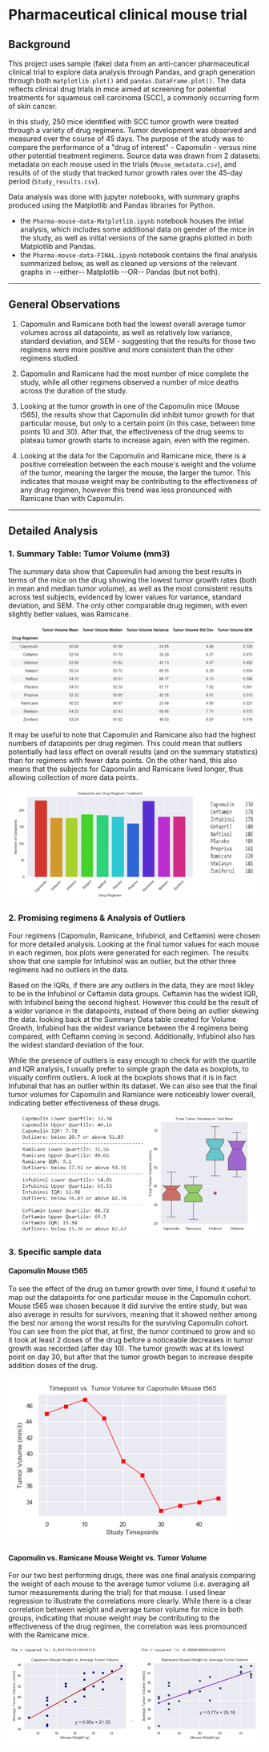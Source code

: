 # Pharmaceutical clinical mouse trial

## Background
This project uses sample (fake) data from an anti-cancer pharmaceutical clinical trial to explore data analysis through Pandas, and graph generation through both `matplotlib.plot()` and `pandas.DataFrame.plot()`. The data reflects clinical drug trials in mice aimed at screening for potential treatments for squamous cell carcinoma (SCC), a commonly occurring form of skin cancer. 

In this study, 250 mice identified with SCC tumor growth were treated through a variety of drug regimens. Tumor development was observed and measured over the course of 45 days. The purpose of the study was to compare the performance of a "drug of interest" - Capomulin - versus nine other potential treatment regimens. Source data was drawn from 2 datasets: metadata on each mouse used in the trials (`Mouse_metadata.csv`), and results of of the study that tracked tumor growth rates over the 45-day period (`Study_results.csv`).

Data analysis was done with jupyter notebooks, with summary graphs produced using the Matplotlib and Pandas libraries for Python.
* the `Pharma-mouse-data-Matplotlib.ipynb` notebook houses the intial analysis, which includes some additional data on gender of the mice in the study, as well as initial versions of the same graphs plotted in both Matplotlib and Pandas. 
* the `Pharma-mouse-data-FINAL.ipynb` notebook contains the final analysis summarized below, as well as cleaned up versions of the relevant graphs in --either-- Matplotlib --OR-- Pandas (but not both).

-----
## General Observations
1. Capomulin and Ramicane both had the lowest overall average tumor volumes across all datapoints, as well as relatively low variance, standard deviation, and SEM - suggesting that the results for those two regimens were more positive and more consistent than the other regimens studied.

2. Capomulin and Ramicane had the most number of mice complete the study, while all other regimens observed a number of mice deaths across the duration of the study.

3. Looking at the tumor growth in one of the Capomulin mice (Mouse t565), the results show that Capomulin did inhibit tumor growth for that particular mouse, but only to a certain point (in this case, between time points 10 and 30). After that, the effectiveness of the drug seems to plateau tumor growth starts to increase again, even with the regimen.

4. Looking at the data for the Capomulin and Ramicane mice, there is a positive correleation between the each mouse's weight and the volume of the tumor, meaning the larger the mouse, the larger the tumor. This indicates that mouse weight may be contributing to the effectiveness of any drug regimen, however this trend was less pronounced with Ramicane than with Capomulin.

-----
## Detailed Analysis

### 1. Summary Table: Tumor Volume (mm3)

The summary data show that Capomulin had among the best results in terms of the mice on the drug showing the lowest tumor growth rates (both in mean and median tumor volume), as well as the most consistent results across test subjects, evidenced by lower values for variance, standard deviation, and SEM. The only other comparable drug regimen, with even slightly better values, was Ramicane. 

![Summary Table](Images/drug_results_summary.png)

It may be useful to note that Capomulin and Ramicane also had the highest numbers of datapoints per drug regimen.  This could mean that outliers potentially had less effect on overall results (and on the summary statistics) than for regimens with fewer data points. On the other hand, this also means that the subjects for Capomulin and Ramicane lived longer, thus allowing collection of more data points. 

![Data Points Bar Graph](Images/datapoints_bar.png)


### 2. Promising regimens & Analysis of Outliers

Four regimens (Capomulin, Ramicane, Infubinol, and Ceftamin) were chosen for more detailed analysis. Looking at the final tumor values for each mouse in each regimen, box plots were generated for each regimen.  The results show that one sample for Infubinol was an outlier, but the other three regimens had no outliers in the data. 

Based on the IQRs, if there are any outliers in the data, they are most likley to be in the Infubinol or Ceftamin data groups. Ceftamin has the widest IQR, with Infubinol being the second highest. However this could be the result of a wider variance in the datapoints, instead of there being an outlier skewing the data. looking back at the Summary Data table created for Volume Growth, Infubinol has the widest variance between the 4 regimens being compared, with Ceftamn coming in second. Additionally, Infubinol also has the widest standard deviation of the four.

While the presence of outliers is easy enough to check for with the quartile and IQR analysis, I usually prefer to simple graph the data as boxplots, to visually confirm outliers.  A look at the boxplots shows that it is in fact Infubinal that has an outlier within its dataset. We can also see that the final tumor volumes for Capomulin and Ramiance were noticeably lower overall, indicating better effectiveness of these drugs. 

![Boxplot & Quartiles](Images/boxplot_quartiles.png)


### 3. Specific sample data

#### Capomulin Mouse t565
To see the effect of the drug on tumor growth over time, I found it useful to map out the datapoints for one particular mouse in the Capomulin cohort.  Mouse t565 was chosen because it did survive the entire study, but was also average in results for survivors, meaning that it showed neither among the best nor among the worst results for the surviving Capomulin cohort.  You can see from the plot that, at first, the tumor continued to grow and so it took at least 2 doses of the drug before a noticeable decreases in tumor growth was recorded (after day 10).  The tumor growth was at its lowest point on day 30, but after that the tumor growth began to increase despite addition doses of the drug. 

![Mouse t565](Images/t565.png)


#### Capomulin vs. Ramicane Mouse Weight vs. Tumor Volume
For our two best performing drugs, there was one final analysis comparing the weight of each mouse to the average tumor volume (i.e. averaging all tumor measurements during the trial) for that mouse.  I used linear regression to illustrate the correlations more clearly. While there is a clear correlation between weight and average tumor volume for mice in both groups, indicating that mouse weight may be contributing to the effectiveness of the drug regimen, the correlation was less promounced with the Ramicane mice.  

![Weight vs. Tumor Volume](Images/Weight_vs_Tumor_volume.png)

